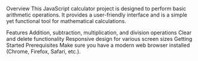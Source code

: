 Overview
This JavaScript calculator project is designed to perform basic arithmetic operations. It provides a user-friendly interface and is a simple yet functional tool for mathematical calculations.

Features
Addition, subtraction, multiplication, and division operations
Clear and delete functionality
Responsive design for various screen sizes
Getting Started
Prerequisites
Make sure you have a modern web browser installed (Chrome, Firefox, Safari, etc.).
